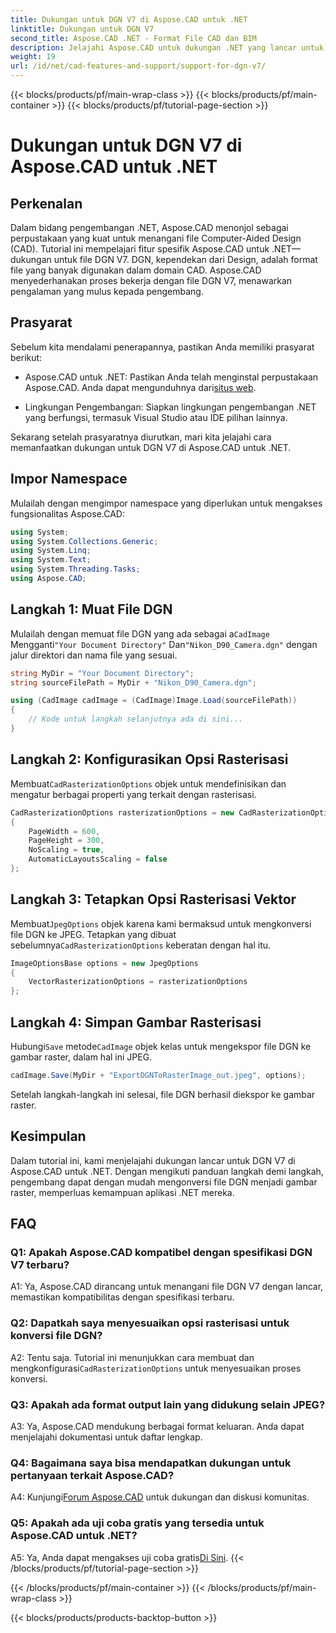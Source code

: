 ```yaml
---
title: Dukungan untuk DGN V7 di Aspose.CAD untuk .NET
linktitle: Dukungan untuk DGN V7
second_title: Aspose.CAD .NET - Format File CAD dan BIM
description: Jelajahi Aspose.CAD untuk dukungan .NET yang lancar untuk DGN V7. Konversikan file DGN menjadi gambar raster dengan mudah dengan panduan langkah demi langkah.
weight: 19
url: /id/net/cad-features-and-support/support-for-dgn-v7/
---
```


{{< blocks/products/pf/main-wrap-class >}}
{{< blocks/products/pf/main-container >}}
{{< blocks/products/pf/tutorial-page-section >}}

# Dukungan untuk DGN V7 di Aspose.CAD untuk .NET

## Perkenalan

Dalam bidang pengembangan .NET, Aspose.CAD menonjol sebagai perpustakaan yang kuat untuk menangani file Computer-Aided Design (CAD). Tutorial ini mempelajari fitur spesifik Aspose.CAD untuk .NET—dukungan untuk file DGN V7. DGN, kependekan dari Design, adalah format file yang banyak digunakan dalam domain CAD. Aspose.CAD menyederhanakan proses bekerja dengan file DGN V7, menawarkan pengalaman yang mulus kepada pengembang.

## Prasyarat

Sebelum kita mendalami penerapannya, pastikan Anda memiliki prasyarat berikut:

-  Aspose.CAD untuk .NET: Pastikan Anda telah menginstal perpustakaan Aspose.CAD. Anda dapat mengunduhnya dari[situs web](https://releases.aspose.com/cad/net/).

- Lingkungan Pengembangan: Siapkan lingkungan pengembangan .NET yang berfungsi, termasuk Visual Studio atau IDE pilihan lainnya.

Sekarang setelah prasyaratnya diurutkan, mari kita jelajahi cara memanfaatkan dukungan untuk DGN V7 di Aspose.CAD untuk .NET.

## Impor Namespace

Mulailah dengan mengimpor namespace yang diperlukan untuk mengakses fungsionalitas Aspose.CAD:

```csharp
using System;
using System.Collections.Generic;
using System.Linq;
using System.Text;
using System.Threading.Tasks;
using Aspose.CAD;
```

## Langkah 1: Muat File DGN

 Mulailah dengan memuat file DGN yang ada sebagai a`CadImage` Mengganti`"Your Document Directory"` Dan`"Nikon_D90_Camera.dgn"` dengan jalur direktori dan nama file yang sesuai.

```csharp
string MyDir = "Your Document Directory";
string sourceFilePath = MyDir + "Nikon_D90_Camera.dgn";

using (CadImage cadImage = (CadImage)Image.Load(sourceFilePath))
{
    // Kode untuk langkah selanjutnya ada di sini...
}
```

## Langkah 2: Konfigurasikan Opsi Rasterisasi

 Membuat`CadRasterizationOptions` objek untuk mendefinisikan dan mengatur berbagai properti yang terkait dengan rasterisasi.

```csharp
CadRasterizationOptions rasterizationOptions = new CadRasterizationOptions
{
    PageWidth = 600,
    PageHeight = 300,
    NoScaling = true,
    AutomaticLayoutsScaling = false
};
```

## Langkah 3: Tetapkan Opsi Rasterisasi Vektor

 Membuat`JpegOptions` objek karena kami bermaksud untuk mengkonversi file DGN ke JPEG. Tetapkan yang dibuat sebelumnya`CadRasterizationOptions` keberatan dengan hal itu.

```csharp
ImageOptionsBase options = new JpegOptions
{
    VectorRasterizationOptions = rasterizationOptions
};
```

## Langkah 4: Simpan Gambar Rasterisasi

 Hubungi`Save` metode`CadImage` objek kelas untuk mengekspor file DGN ke gambar raster, dalam hal ini JPEG.

```csharp
cadImage.Save(MyDir + "ExportDGNToRasterImage_out.jpeg", options);
```

Setelah langkah-langkah ini selesai, file DGN berhasil diekspor ke gambar raster.

## Kesimpulan

Dalam tutorial ini, kami menjelajahi dukungan lancar untuk DGN V7 di Aspose.CAD untuk .NET. Dengan mengikuti panduan langkah demi langkah, pengembang dapat dengan mudah mengonversi file DGN menjadi gambar raster, memperluas kemampuan aplikasi .NET mereka.

## FAQ

### Q1: Apakah Aspose.CAD kompatibel dengan spesifikasi DGN V7 terbaru?

A1: Ya, Aspose.CAD dirancang untuk menangani file DGN V7 dengan lancar, memastikan kompatibilitas dengan spesifikasi terbaru.

### Q2: Dapatkah saya menyesuaikan opsi rasterisasi untuk konversi file DGN?

 A2: Tentu saja. Tutorial ini menunjukkan cara membuat dan mengkonfigurasi`CadRasterizationOptions` untuk menyesuaikan proses konversi.

### Q3: Apakah ada format output lain yang didukung selain JPEG?

A3: Ya, Aspose.CAD mendukung berbagai format keluaran. Anda dapat menjelajahi dokumentasi untuk daftar lengkap.

### Q4: Bagaimana saya bisa mendapatkan dukungan untuk pertanyaan terkait Aspose.CAD?

 A4: Kunjungi[Forum Aspose.CAD](https://forum.aspose.com/c/cad/19) untuk dukungan dan diskusi komunitas.

### Q5: Apakah ada uji coba gratis yang tersedia untuk Aspose.CAD untuk .NET?

 A5: Ya, Anda dapat mengakses uji coba gratis[Di Sini](https://releases.aspose.com/).
{{< /blocks/products/pf/tutorial-page-section >}}

{{< /blocks/products/pf/main-container >}}
{{< /blocks/products/pf/main-wrap-class >}}

{{< blocks/products/products-backtop-button >}}
